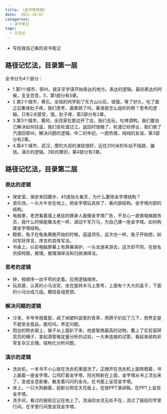 ```yaml
---
title: 《金字塔原理》
date:  2021-10-07
categories:
  - 读书笔记
tags:
  - 方法论
---
```


- 写给我自己看的读书笔记

## 路径记忆法，目录第一层
全书分为4个部分：
- 1.第1个城市，鄂州，我牙牙学语开始表达的地方。表达的逻辑。最初表达的时候，支支吾吾，5，第1部分有5章。
- 2.第2个城市，黄石，全班的同学到了东方山以后，很饿，等了好久，吃了面之后集体肚子疼，我们思考，面煮熟了吗，春游是怎么组织的啊？思考的逻辑。只有2点感受，饿，肚子疼，第2部分有2章。
- 3.第3个城市，黄冈，余亮家在那边开了店，我们去玩，吃啤酒鸭。我们要自己解决如何往返，我们坐轮渡过江，返回时很晚了，轮渡已经停业，我们做了汽渡回鄂州。解决问题的逻辑。中二的年纪，一腔热情，纯纯的友谊，第3部分有2章。
- 4.第4个城市，武汉，摩的大叔的演技很好，近在200米的车站不指路，骗钱。演示的逻辑。3轮的摩的，第4部分有3章。

## 路径记忆法，目录第二层
### 表达的逻辑
- 保安室，保安来回踱步，45度抬头看天，为什么要用金字塔结构？
- 游乐场，一头大牛坐在地上，把金字塔玩具拆了，看内部结构。金字塔内部的结构。
- 电梯里，老虎看着墙上悬挂的狮身人面像金字塔广告，不甘心一直做电梯服务员，我什么时候能像法老一样，调动千军万马，为自己建一座金字塔。如何构建金字塔结构。
- 鞋柜，兔子在龟兔赛跑开始的时候，遥遥领先，这次也一样，兔子开始想，如何写好序言。序言的具体写法。
- 书桌上，以前电脑屏幕上有屏幕保护，一头龙游来游去，这次却不同，在放名侦探柯南，推理。推理演绎法和归纳演绎法。

### 思考的逻辑
- 钟，按顺序一丝不苟的走着。应用逻辑顺序。
- 玩具屋，认真的小马法官，坐在旋转木马上思考，上面有个大大的盖子，下面的小马分成几组。概括各组思想。

### 解决问题的逻辑
- 沙发，羊爷爷翘着腚，闻了闻塑料袋里的青草，用蹄子扒拉了几下，想界定是不是安全食品，能吃吗。界定问题。
- 阳台的晾衣架上，猴子从上面趴下来，他是智商最高的动物，戴上了实验室研究员的帽子，拿起滴管做定量分析的试验，一大串连接的试管，看起来结构非常复杂又合理。结构化分析问题。

### 演示的逻辑
- 洗衣机，一本书不小心放在洗衣机里面洗了。正摊开在洗衣机上面晾晒着，书上画着一座金字塔。公鸡盯着金字塔，阳光照射在上面，金字塔从书上浮出来了，变成全息影像，散发着闪闪的金光。在书面上呈现金字塔。
- 床上，一只大狗躺着，投影仪照在天花板上，在放PPT演讲稿。在PPT上呈现金字塔。
- 洗手间，看过的报纸忘记在地上了。洗澡的水流无处不在，流过了报纸的字里行间。在字里行间里呈现金字塔。